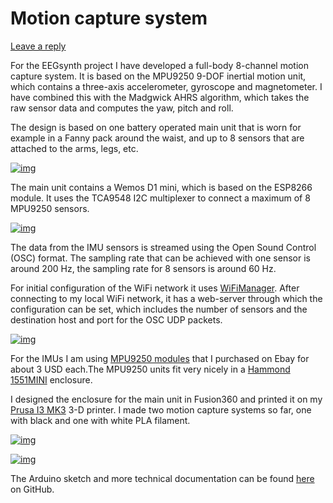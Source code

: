# Motion capture system

[Leave a reply](https://robertoostenveld.nl/motion-capture-system/#respond)

For the EEGsynth project I have developed a full-body 8-channel motion capture system. It is based on the MPU9250 9-DOF inertial motion unit, which contains a three-axis accelerometer, gyroscope and magnetometer. I have combined this with the Madgwick AHRS algorithm, which takes the raw sensor data and computes the yaw, pitch and roll.

The design is based on one battery operated main unit that is worn for example in a Fanny pack around the waist, and up to 8 sensors that are attached to the arms, legs, etc. 

[![img](http://robertoostenveld.nl/wp-content/uploads/2018/06/2018-06-24-13.33.29.jpg)](http://robertoostenveld.nl/wp-content/uploads/2018/06/2018-06-24-13.33.29.jpg)

The main unit contains a Wemos D1 mini, which is based on the ESP8266 module. It uses the TCA9548 I2C multiplexer to connect a maximum of 8 MPU9250 sensors.

[![img](http://robertoostenveld.nl/wp-content/uploads/2018/06/2018-06-24-13.22.43.jpg)](http://robertoostenveld.nl/wp-content/uploads/2018/06/2018-06-24-13.22.43.jpg)

The data from the IMU sensors is streamed using the Open Sound Control (OSC) format. The sampling rate that can be achieved with one sensor is around 200 Hz, the sampling rate for 8 sensors is around 60 Hz.

For initial configuration of the WiFi network it uses [WiFiManager](https://github.com/tzapu/WiFiManager). After connecting to my local WiFi network, it has a web-server through which the configuration can be set, which includes the number of sensors and the destination host and port for the OSC UDP packets.

[![img](http://robertoostenveld.nl/wp-content/uploads/2018/06/2018-06-24-13.23.02.jpg)](http://robertoostenveld.nl/wp-content/uploads/2018/06/2018-06-24-13.23.02.jpg)

For the IMUs I am using [MPU9250 modules](https://www.ebay.com/sch/i.html?_from=R40&_trksid=m570.l1313&_nkw=MPU9250&_sacat=0) that I purchased on Ebay for about 3 USD each.The MPU9250 units fit very nicely in a [Hammond 1551MINI](https://www.hammfg.com/electronics/small-case/plastic/1551mini) enclosure. 

I designed the enclosure for the main unit in Fusion360 and printed it on my [Prusa I3 MK3](https://www.prusa3d.com/original-prusa-i3-mk3/) 3-D printer. I made two motion capture systems so far, one with black and one with white PLA filament.

[![img](http://robertoostenveld.nl/wp-content/uploads/2018/06/2018-06-24-13.21.36-e1529840267808-768x1024.jpg)](http://robertoostenveld.nl/wp-content/uploads/2018/06/2018-06-24-13.21.36-e1529840267808.jpg)

[![img](http://robertoostenveld.nl/wp-content/uploads/2018/06/2018-06-24-13.23.37.jpg)](http://robertoostenveld.nl/wp-content/uploads/2018/06/2018-06-24-13.23.37.jpg)

The Arduino sketch and more technical documentation can be found [here](https://github.com/robertoostenveld/arduino/tree/master/esp8266_imu_osc) on GitHub.